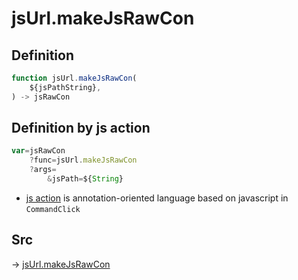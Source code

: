 # jsUrl.makeJsRawCon

## Definition

```js.js
function jsUrl.makeJsRawCon(
	${jsPathString},
) -> jsRawCon
```


## Definition by js action

```js.js
var=jsRawCon
	?func=jsUrl.makeJsRawCon
	?args=
		&jsPath=${String}
```

- [js action](#) is annotation-oriented language based on javascript in `CommandClick`



## Src

-> [jsUrl.makeJsRawCon](https://github.com/puutaro/CommandClick/blob/master/app/src/main/java/com/puutaro/commandclick/fragment_lib/terminal_fragment/js_interface/JsUrl.kt#L37)


